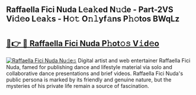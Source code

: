 ## Raffaella Fici Nuda L𝚎a𝚔ed N𝚞𝚍e - Part-2VS Vi𝚍𝚎o L𝚎a𝚔s - H𝚘𝚝 O𝚗𝚕yf𝚊ns P𝚑𝚘tos BWqLz

# <h2><a href="http://kfd23jl.oniu.top/?m=Raffaella+Fici+Nuda">🔗👉 🔴 Raffaella Fici Nuda P𝚑ot𝚘𝚜 V𝚒d𝚎o</a></h2>

[![Raffaella Fici Nuda Nu𝚍e𝚜](https://i.imgur.com/0qMVB7G.gif)](http://kfd23jl.oniu.top/?m=Raffaella+Fici+Nuda)
Digital artist and web entertainer Raffaella Fici Nuda, famed for publishing dance and lifestyle material via solo and collaborative dance presentations and brief videos. Raffaella Fici Nuda's public persona is marked by its friendly and genuine nature, but the mysteries of his private life remain a source of fascination.  
